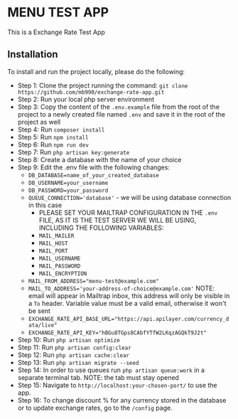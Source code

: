 # MENU TEST APP

This is a Exchange Rate Test App

## Installation

To install and run the project locally, please do the following:
- Step 1: Clone the project running the command: `git clone https://github.com/mb990/exchange-rate-app.git`
- Step 2: Run your local php server environment
- Step 3: Copy the content of the `.env.example` file from the root of the project to a newly created file named `.env` and save it in the root of the project as well
- Step 4: Run `composer install`
- Step 5: Run `npm install`
- Step 6: Run `npm run dev`
- Step 7: Run `php artisan key:generate`
- Step 8: Create a database with the name of your choice
- Step 9: Edit the .env file with the following changes:
    - `DB_DATABASE=name_of_your_created_database`
    - `DB_USERNAME=your_username`
    - `DB_PASSWORD=your_password`
    - `QUEUE_CONNECTION='database'` - we will be using database connection in this case
        - PLEASE SET YOUR MAILTRAP CONFIGURATION IN THE `.env` FILE, AS IT IS THE TEST SERVER WE WILL BE USING, INCLUDING THE FOLLOWING VARIABLES:
        - `MAIL_MAILER`
        - `MAIL_HOST`
        - `MAIL_PORT`
        - `MAIL_USERNAME`
        - `MAIL_PASSWORD`
        - `MAIL_ENCRYPTION`
    - `MAIL_FROM_ADDRESS="menu-test@example.com"`
    - `MAIL_TO_ADDRESS='your-address-of-choice@example.com'` NOTE: email will appear in Mailtrap inbox, this address will only be visible in a `To` header. Variable value must be a valid email, otherwise it won't be sent
    - `EXCHANGE_RATE_API_BASE_URL="https://api.apilayer.com/currency_data/live"`
    - `EXCHANGE_RATE_API_KEY="hBGu8TGps8CAbfYTfW2LKqzAGQkT9J2t"`
- Step 10: Run `php artisan optimize`
- Step 11: Run `php artisan config:clear`
- Step 12: Run `php artisan cache:clear`
- Step 13: Run `php artisan migrate --seed`
- Step 14: In order to use queues run `php artisan queue:work` in a separate terminal tab. NOTE: the tab must stay opened
- Step 15: Navigate to `http://localhost:your-chosen-port/` to use the app.
- Step 16: To change discount % for any currency stored in the database or to update exchange rates, go to the `/config` page.

